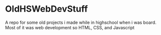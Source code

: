 # OldHSWebDevStuff
A repo for some old projects i made while in highschool when i was board. Most of it was web development so HTML, CSS, and Javascript
